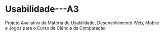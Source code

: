 # Usabilidade---A3
Projeto Avaliativo da Matéria de Usabilidade, Desenvolvimento Web, Mobile e Jogos para o Curso de Ciência da Computação
